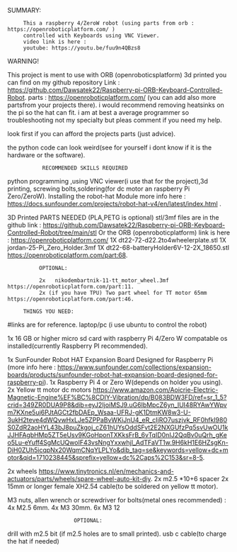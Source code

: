  SUMMARY:

         This a raspberry 4/ZeroW robot (using parts from orb : https://openroboticplatform.com/ ) 
         controlled with Keyboards using VNC Viewer.
         video link is here : 
         youtube: https://youtu.be/fuu9n4QBzs8
         
  WARNING!

This project is ment to use  with ORB (openroboticsplatform) 3d printed you can find on my github repository Link : https://github.com/Dawsatek22/Raspberry-pi-ORB-Keyboard-Controlled-Robot.
parts  : https://openroboticplatform.com/ (you can add also more partsfrom your projects there).
i would recommend removing heatsinks on the pi so the hat can fit.
i am at best a average programmer so troubleshooting not
my specialty but pleas comment if you need my help.

look first if you can afford the projects parts (just advice).

the python code can look weird(see for yourself i dont know if it is the hardware or the software).

               RECOMMENDED SKILLS REQUIRED     
python programming ,using VNC viewer(i use that for the project),3d printing,
screwing bolts,soldering(for dc motor an raspberry Pi Zero/ZeroW). Installing the robot-hat Module more info here : https://docs.sunfounder.com/projects/robot-hat-v4/en/latest/index.html .

   3D Printed PARTS NEEDED (PLA,PETG is optional)
            stl/3mf files are in the github link : https://github.com/Dawsatek22/Raspberry-pi-ORB-Keyboard-Controlled-Robot/tree/main/stl
Or the ORB (openroboticplatform) link is here : https://openroboticplatform.com/
1X  dt22-72-d22.2to4wheelerplate.stl
1X  jordan-25-Pi_Zero_Holder.3mf
1X dt22-68-batteryHolder6V-12-2X_18650.stl https://openroboticplatform.com/part:68.

              OPTIONAL:

              2x   nikodembartnik-11-tt_motor_wheel.3mf https://openroboticplatform.com/part:11.
              2x (if you have TPU) Two part wheel for TT motor 65mm https://openroboticplatform.com/part:46.

         THINGS YOU NEED:
#links are for reference.
laptop/pc (i use ubuntu to control the robot)

1x 16 GB or higher micro sd card with raspberry Pi 4/Zero W compatable os installed(currently Raspberry PI recommended).

1x SunFounder Robot HAT Expansion Board Designed for Raspberry Pi (more info here : https://www.sunfounder.com/collections/expansion-boards/products/sunfounder-robot-hat-expansion-board-designed-for-raspberry-pi).
1x Raspberry Pi 4  or Zero W(depends on holder you using).
2x Yellow tt motor dc motors  https://www.amazon.com/Aoicrie-Electric-Magnetic-Engine%EF%BC%8CDIY-Vibration/dp/B083BDW3FD/ref=sr_1_5?crid=349ZR0DUA9P8&dib=eyJ2IjoiMSJ9.uG6IbMpcZ6yn_IUI48RYAwYWpvm7KXne5uj6PJtAGCt2fbDAEp_Wsaa-UFRJ-gK1DtmKW8w3-U-3ukH2teve4dWQvwHxLJe5ZPPaBvWKiJnU4_eR_cIjRO7uszjvk_RF0hfkI980S0ZdR2aoHYL43bJ8puZkgoj_cZ61hUYsOddSFvt2E2NXGUfzPq5svUwOU1kJJHFAgbHMp5ZT5eUsv9KGoHponTXKksFrB_6vTqID0nIJ2QqBv0uQrh_gKeo5Lu-eYuff4SgMcUQwoIF43vsNngYxxwhjI_AdTFaVT1w.9H6kH1E6HZsgKn-DiH0ZUh5icqpNx20WqmCNqYLPLYo&dib_tag=se&keywords=yellow+dc+motor&qid=1710238445&sprefix=yellow+dc%2Caps%2C153&sr=8-5. 

2x wheels https://www.tinytronics.nl/en/mechanics-and-actuators/parts/wheels/spare-wheel-auto-kit-diy.
2x m2.5 *10+6 spacer
2x 15mm or longer female  XH2.54 cable(to be soldered on yellow tt motor).

 M3 nuts, allen wrench or screwdriver for bolts(metal ones recommended) :
4x M2.5 6mm.
4x M3 30mm.
6x M3 12

                         OPTIONAL:



drill with m2.5 bit (if m2.5 holes are to small printed).
usb c cable(to charge the hat if needed)

